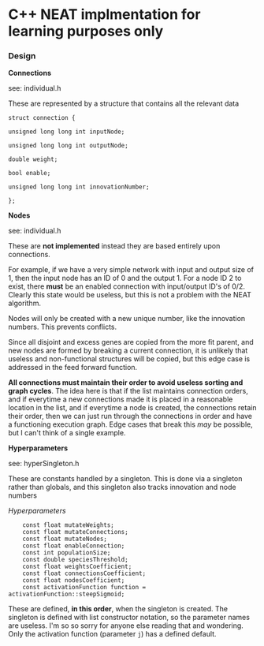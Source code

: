 <h1>C++ NEAT implmentation for learning purposes only</h1>


<h3>Design</h3>

**Connections** 

see: individual.h

These are represented by a structure that contains all the relevant data 

```
struct connection {

unsigned long long int inputNode;

unsigned long long int outputNode;

double weight;

bool enable;

unsigned long long int innovationNumber;

};
```
**Nodes**

see: individual.h

These are **not implemented** instead they are based entirely upon connections.

For example, if we have a very simple network with input and output size of 1, then the input node has an ID of 0 and the output 1. For a node ID 2 to exist, there **must** be an enabled connection with input/output ID's of 0/2. Clearly this state would be useless, but this is not a problem with the NEAT algorithm. 

Nodes will only be created with a new unique number, like the innovation numbers. This prevents conflicts. 

Since all disjoint and excess genes are copied from the more fit parent, and new nodes are formed by breaking a current connection, it is unlikely that useless and non-functional structures will be copied, but this edge case is addressed in the feed forward function.

**All connections must maintain their order to avoid useless sorting and graph cycles**. The idea here is that if the list maintains connection orders, and if everytime a new connections made it is placed in a reasonable location in the list, and if everytime a node is created, the connections retain their order, then we can just run through the connections in order and have a functioning execution graph. 
Edge cases that break this *may* be possible, but I can't think of a single example. 

**Hyperparameters**

see: hyperSingleton.h

These are constants handled by a singleton. This is done via a singleton rather than globals, and this singleton also tracks innovation and node numbers

*Hyperparameters*

```
    const float mutateWeights;
    const float mutateConnections;
    const float mutateNodes;
    const float enableConnection;
    const int populationSize;
    const double speciesThreshold;
    const float weightsCoefficient;
    const float connectionsCoefficient;
    const float nodesCoefficient;
    const activationFunction function = activationFunction::steepSigmoid;
```

These are defined, **in this order**, when the singleton is created. The singleton is defined with list constructor notation, so the parameter names are useless. I'm so so sorry for anyone else reading that and wondering. Only the activation function (parameter `j`) has a defined default.